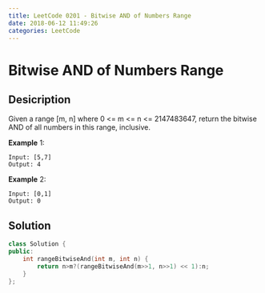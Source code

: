 ```yaml
---
title: LeetCode 0201 - Bitwise AND of Numbers Range
date: 2018-06-12 11:49:26
categories: LeetCode
---
```

# Bitwise AND of Numbers Range

<!--more-->

## Desicription

Given a range [m, n] where 0 <= m <= n <= 2147483647, return the bitwise AND of all numbers in this range, inclusive.

**Example** 1:

```
Input: [5,7]
Output: 4
```

**Example** 2:

```
Input: [0,1]
Output: 0
```

## Solution

```cpp
class Solution {
public:
    int rangeBitwiseAnd(int m, int n) {
        return n>m?(rangeBitwiseAnd(m>>1, n>>1) << 1):n;
    }
};
```